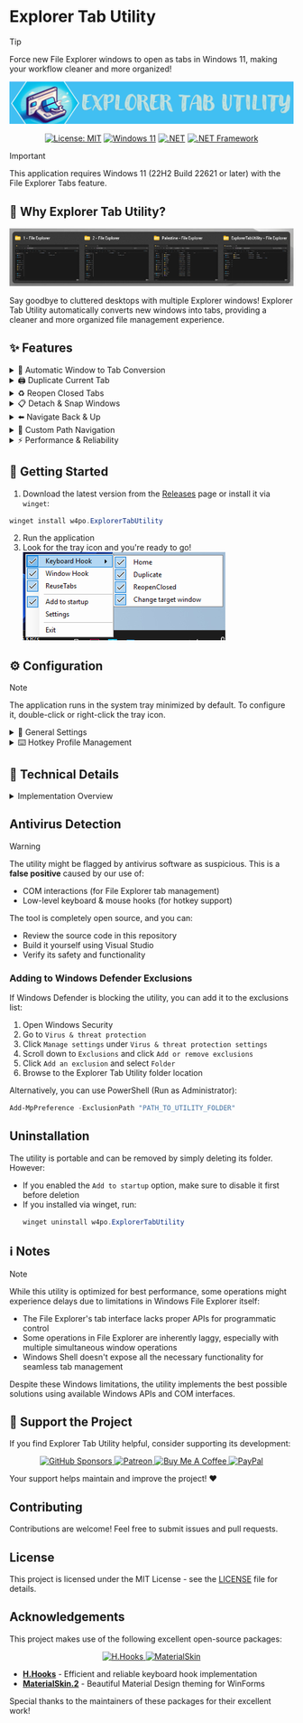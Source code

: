 # Explorer Tab Utility

> [!TIP]
> Force new File Explorer windows to open as tabs in Windows 11, making your workflow cleaner and more organized!

<div align="center">
  <img src="Assets/ExplorerTabUtilityLogo.gif" alt="Explorer Tab Utility Logo">
  
  [![License: MIT](https://img.shields.io/badge/License-MIT-yellow.svg)](https://opensource.org/licenses/MIT)
  [![Windows 11](https://img.shields.io/badge/Windows%2011-22H2+-blue.svg)](https://www.microsoft.com/windows/windows-11)
  [![.NET](https://img.shields.io/badge/.NET-9.0-purple.svg)](https://dotnet.microsoft.com/download)
  [![.NET Framework](https://img.shields.io/badge/.NET%20Framework-4.8.1-purple.svg)](https://dotnet.microsoft.com/download/dotnet-framework)
</div>

> [!IMPORTANT]
> This application requires Windows 11 (22H2 Build 22621 or later) with the File Explorer Tabs feature.

## 🤔 Why Explorer Tab Utility?

<div align="center">
  <img src="Assets/TheWhy.png" alt="Why use Explorer Tab Utility">
</div>

Say goodbye to cluttered desktops with multiple Explorer windows! Explorer Tab Utility automatically converts new windows into tabs, providing a cleaner and more organized file management experience.

## ✨ Features

<details>
<summary>🔄 Automatic Window to Tab Conversion</summary>

- Seamlessly converts new Explorer windows into tabs
- Switches to existing tabs if path is already opened
- Supports virtual desktop switching with a hotkey
- Supports attaching/detaching tabs
- Handles "Show in folder" file selection elegantly
- Handles opening multiple tabs at once

**See it in action:**
![Window to tab conversion](Assets/After_ExplorerTabUtility.gif)
![Multiple windows opening](Assets/MultiOpen.gif)
</details>

<details>
<summary>🖨️ Duplicate Current Tab</summary>

- Quickly duplicate the current tab/window
- Choose whether to duplicate as a tab or new window (toggle `Tab` option)
- Preserves the current location and selected items

![Duplicate current tab](Assets/DuplicateTab.gif)
</details>

<details>
<summary>♻️ Reopen Closed Tabs</summary>

- Reopen previously closed tabs/windows
- Choose whether to reopen as a tab or new window (toggle `Tab` option)
- Restores the exact location and selected items

![Reopen closed tabs](Assets/ReopenClosedTab.gif)
</details>

<details>
<summary>📋 Detach & Snap Windows</summary>

- Detach current tab to a new window
- Snap windows to screen edges (right/left/top/bottom)
- Chain multiple actions with a single hotkey
- Example setup (CTRL + Q):
  1. First profile: Detach current tab
  2. Second profile: Snap original window to the left
  3. Third profile: Snap new window to the right (with customizable delay)
- Customize delays to match your system's performance

![Detach & Snap](Assets/DetachSnap.gif)
</details>

<details>
<summary>⬅️ Navigate Back & Up</summary>

- Navigate back/up in File Explorer using:
  - Keyboard shortcuts (customizable)
  - Mouse clicks on any empty space in the folder
- Perfect for quick navigation between directories

</details>

<details>
<summary>📁 Custom Path Navigation</summary>

- Assign hotkeys to quickly open your favorite locations
- Choose whether to open as a tab or new window (toggle `Tab` option)
- Supports multiple formats:
  - Standard paths: `C:\Users\Documents`
  - Environment variables: `%USERPROFILE%\Downloads`
  - Windows CLSID paths: `{A8CDFF1C-4878-43be-B5FD-F8091C1C60D0}` (Special Folders)
  - Programs and files: `C:\file.txt`
  - URLs: `https://github.com/w4po/ExplorerTabUtility` (opens in default browser)
- Perfect for frequently accessed locations
- Instant access to system folders using CLSIDs

![Open custom path](Assets/OpenCustomPath.gif)
![Open custom URL](Assets/OpenCustomUrl.gif)
</details>

<details>
<summary>⚡ Performance & Reliability</summary>

- Lightweight and resource-efficient
- Fast and responsive tab creation
- Stable COM-based implementation
- Reliable window state management
</details>

## 🚀 Getting Started

1. Download the latest version from the [Releases](https://github.com/w4po/ExplorerTabUtility/releases) page or install it via `winget`:
```powershell
winget install w4po.ExplorerTabUtility
```
2. Run the application
3. Look for the tray icon and you're ready to go!
   ![image](Assets/Menu.png)

## ⚙️ Configuration

> [!NOTE]
> The application runs in the system tray minimized by default.
> To configure it, double-click or right-click the tray icon.

<details>
<summary>🔧 General Settings</summary>

- **WindowHook**: Enable/disable new windows being converted to tabs
- **ReuseTabs**: Enable/disable reusing existing tabs instead of creating new ones
- **Startup**: Configure automatic startup with Windows
- **Settings Persistence**:
  * Your settings are stored in a JSON file located in your AppData folder:
  ```
  %APPDATA%\ExplorerTabUtility\settings.json
  ```
  If you need to reset to default settings, simply delete the settings.json file.
</details>

<details>
<summary>⌨️ Hotkey Profile Management</summary>

### Profile Options
- Create new profiles
- Import profiles from file
- Export profiles to file
- Enable/disable individual profiles

### Profile Settings
Each profile contains the following settings:

1. **Basic Settings**
   - Profile Name
   - Hotkey Combination (set by focusing the input field and pressing desired keys)
   - Scope: Global or Explorer-only (triggers only when File Explorer is focused)

2. **Action Settings**
   - Action Type:
     - `Open`: Open a new tab (optionally with specified path)
     - `Duplicate`: Duplicate current tab
     - `ReopenClosed`: Reopen last closed tab
     - `SetTargetWindow`: Set current Explorer window as the destination for new tabs
     - `ToggleWinHook`: Toggle window hook
     - `ToggleReuseTabs`: Toggle tab reuse
     - `ToggleVisibility`: Toggle form visibility
   - Path Field (for `Open` action)
     - Optional: Leave empty to open new tab
     - Supports multiple path formats (see Custom Path Navigation section)

3. **Advanced Settings**
   - Execution Delay: Slider to set delay before action execution
   - Key Handling: Toggle whether hotkeys are passed to other applications
   - Profile Deletion: Remove unwanted profiles

![Form](Assets/Form.png)

> [!TIP]
> Use the "Handled" toggle to prevent or allow hotkey propagation to other applications that might be listening for the same key combination.

> [!NOTE]
> The `SetTargetWindow` action lets you choose which Explorer window will receive new tabs. This is useful when you have multiple Explorer windows open or working on different virtual desktops and want to control where new tabs appear.
</details>

## 🔧 Technical Details

<details>
<summary>Implementation Overview</summary>

### Core Components

#### 1. 🔌 COM Integration
- Direct interaction with Windows Shell through native COM interfaces:
  - `Shell32`: Core shell functionality and file system operations
  - `SHDocVw`: Explorer window and tab management
  - Custom COM interface implementations for reliable shell interactions
- Efficient PIDL (Pointer to ID List) handling for file system operations
- Thread-safe COM object lifecycle management

#### 2. 🪟 Window Management
- Advanced window tracking and state management:
  - Concurrent collections for thread-safe window tracking
  - Efficient tab handle caching and validation
  - Smart window-to-tab conversion logic
- Support for special folder navigation (CLSID paths)

#### 3. ⚡ Process & Event System
- Robust Explorer process monitoring:
  - Automatic recovery from Explorer crashes
  - Event-driven architecture for responsive UI
  - Efficient window event hooking
- Asynchronous operation handling:
  - STA (Single-threaded Apartment) task scheduler
  - Non-blocking COM operations
  - Proper synchronization with SemaphoreSlim

#### 4. 🚀 Performance Optimizations
- Smart caching mechanisms:
  - Window handle caching
  - Path comparison optimization
  - Tab state tracking
- Efficient resource management:
  - Proper COM object disposal
  - Memory-efficient collections
  - Minimal window recreation

### Key Technologies
- .NET 9 and .NET Framework 4.8.1
- Windows COM APIs
  - Shell32 and SHDocVw interfaces
  - Native P/Invoke
- Advanced threading with STA scheduler
- Concurrent collections for thread safety
</details>

## Antivirus Detection

> [!WARNING]
> The utility might be flagged by antivirus software as suspicious. This is a **false positive** caused by our use of:
> - COM interactions (for File Explorer tab management)
> - Low-level keyboard & mouse hooks (for hotkey support)
>
> The tool is completely open source, and you can:
> - Review the source code in this repository
> - Build it yourself using Visual Studio
> - Verify its safety and functionality

### Adding to Windows Defender Exclusions

If Windows Defender is blocking the utility, you can add it to the exclusions list:

1. Open Windows Security
2. Go to `Virus & threat protection`
3. Click `Manage settings` under `Virus & threat protection settings`
4. Scroll down to `Exclusions` and click `Add or remove exclusions`
5. Click `Add an exclusion` and select `Folder`
6. Browse to the Explorer Tab Utility folder location

Alternatively, you can use PowerShell (Run as Administrator):
```powershell
Add-MpPreference -ExclusionPath "PATH_TO_UTILITY_FOLDER"
```

## Uninstallation

The utility is portable and can be removed by simply deleting its folder. However:

- If you enabled the `Add to startup` option, make sure to disable it first before deletion
- If you installed via winget, run:
  ```powershell
  winget uninstall w4po.ExplorerTabUtility
  ```

## ℹ️ Notes

> [!NOTE]
> While this utility is optimized for best performance, some operations might experience delays due to limitations in Windows File Explorer itself:
> - The File Explorer's tab interface lacks proper APIs for programmatic control
> - Some operations in File Explorer are inherently laggy, especially with multiple simultaneous window operations
> - Windows Shell doesn't expose all the necessary functionality for seamless tab management

Despite these Windows limitations, the utility implements the best possible solutions using available Windows APIs and COM interfaces.

## 💝 Support the Project

If you find Explorer Tab Utility helpful, consider supporting its development:

<p align="center">
  <a href="https://github.com/sponsors/w4po">
    <img src="https://img.shields.io/badge/sponsor-30363D?style=for-the-badge&logo=GitHub-Sponsors&logoColor=#white" alt="GitHub Sponsors"/>
  </a>
  <a href="https://www.patreon.com/w4po">
    <img src="https://img.shields.io/badge/Patreon-F96854?style=for-the-badge&logo=patreon&logoColor=white" alt="Patreon"/>
  </a>
  <a href="https://www.buymeacoffee.com/w4po">
    <img src="https://img.shields.io/badge/Buy_Me_A_Coffee-FFDD00?style=for-the-badge&logo=buy-me-a-coffee&logoColor=black" alt="Buy Me A Coffee"/>
  </a>
  <a href="https://paypal.me/w4po77">
    <img src="https://img.shields.io/badge/PayPal-00457C?style=for-the-badge&logo=paypal&logoColor=white" alt="PayPal"/>
  </a>
</p>

Your support helps maintain and improve the project! ❤️

## Contributing

Contributions are welcome! Feel free to submit issues and pull requests.

## License

This project is licensed under the MIT License - see the [LICENSE](LICENSE) file for details.

## Acknowledgements

This project makes use of the following excellent open-source packages:

<p align="center">
  <a href="https://github.com/HavenDV/H.Hooks">
    <img src="https://img.shields.io/badge/H.Hooks-Keyboard%20Hook-purple?style=for-the-badge" alt="H.Hooks"/>
  </a>
  <a href="https://github.com/leocb/MaterialSkin">
    <img src="https://img.shields.io/badge/MaterialSkin.2-UI%20Theming-blue?style=for-the-badge" alt="MaterialSkin"/>
  </a>
</p>

- **[H.Hooks](https://github.com/HavenDV/H.Hooks)** - Efficient and reliable keyboard hook implementation
- **[MaterialSkin.2](https://github.com/leocb/MaterialSkin)** - Beautiful Material Design theming for WinForms

Special thanks to the maintainers of these packages for their excellent work!
